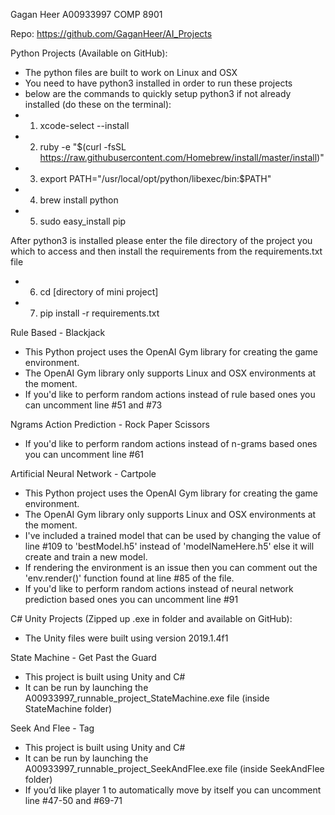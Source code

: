 Gagan Heer
A00933997
COMP 8901

Repo: https://github.com/GaganHeer/AI_Projects

Python Projects (Available on GitHub):
- The python files are built to work on Linux and OSX
- You need to have python3 installed in order to run these projects
- below are the commands to quickly setup python3 if not already installed (do these on the terminal):
- 1) xcode-select --install
- 2) ruby -e "$(curl -fsSL https://raw.githubusercontent.com/Homebrew/install/master/install)"
- 3) export PATH="/usr/local/opt/python/libexec/bin:$PATH"
- 4) brew install python
- 5) sudo easy_install pip

After python3 is installed please enter the file directory of the project you which to access and then install the requirements from the requirements.txt file 
- 6) cd [directory of mini project]
- 7) pip install -r requirements.txt

Rule Based - Blackjack
- This Python project uses the OpenAI Gym library for creating the game environment. 
- The OpenAI Gym library only supports Linux and OSX environments at the moment.
- If you'd like to perform random actions instead of rule based ones you can uncomment line #51 and #73

Ngrams Action Prediction - Rock Paper Scissors
- If you'd like to perform random actions instead of n-grams based ones you can uncomment line #61

Artificial Neural Network - Cartpole
- This Python project uses the OpenAI Gym library for creating the game environment. 
- The OpenAI Gym library only supports Linux and OSX environments at the moment. 
- I've included a trained model that can be used by changing the value of line #109 to 'bestModel.h5' instead of 'modelNameHere.h5' else it will create and train a new model. 
- If rendering the environment is an issue then you can comment out the 'env.render()' function found at line #85 of the file.
- If you'd like to perform random actions instead of neural network prediction based ones you can uncomment line #91



C# Unity Projects (Zipped up .exe in folder and available on GitHub):
- The Unity files were built using version 2019.1.4f1

State Machine - Get Past the Guard
- This project is built using Unity and C#
- It can be run by launching the A00933997_runnable_project_StateMachine.exe file (inside StateMachine folder)

Seek And Flee - Tag
- This project is built using Unity and C#
- It can be run by launching the A00933997_runnable_project_SeekAndFlee.exe file (inside SeekAndFlee folder)
- If you’d like player 1 to automatically move by itself you can uncomment line #47-50 and #69-71